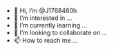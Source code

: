 - 👋 Hi, I’m @J1768480h
- 👀 I’m interested in ...
- 🌱 I’m currently learning ...
- 💞️ I’m looking to collaborate on ...
- 📫 How to reach me ...

<!---
J1768480h/J1768480h is a ✨ special ✨ repository because its `README.md` (this file) appears on your GitHub profile.
You can click the Preview link to take a look at your changes.
--->
